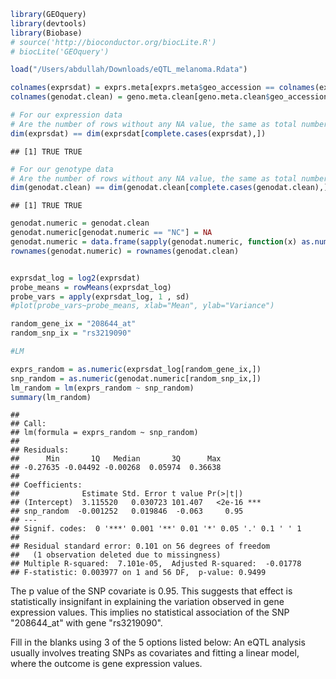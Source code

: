 
``` r
library(GEOquery)
library(devtools)
library(Biobase)
# source('http://bioconductor.org/biocLite.R')
# biocLite('GEOquery')
```

``` r
load("/Users/abdullah/Downloads/eQTL_melanoma.Rdata")

colnames(exprsdat) = exprs.meta[exprs.meta$geo_accession == colnames(exprsdat), c("cell_line")]
colnames(genodat.clean) = geno.meta.clean[geno.meta.clean$geo_accession == colnames(genodat.clean), c("cell_line")]

# For our expression data
# Are the number of rows without any NA value, the same as total number of rows?  
dim(exprsdat) == dim(exprsdat[complete.cases(exprsdat),])
```

    ## [1] TRUE TRUE

``` r
# For our genotype data
# Are the number of rows without any NA value, the same as total number of rows?  
dim(genodat.clean) == dim(genodat.clean[complete.cases(genodat.clean),])
```

    ## [1] TRUE TRUE

``` r
genodat.numeric = genodat.clean
genodat.numeric[genodat.numeric == "NC"] = NA
genodat.numeric = data.frame(sapply(genodat.numeric, function(x) as.numeric(x) - 1))
rownames(genodat.numeric) = rownames(genodat.clean)


exprsdat_log = log2(exprsdat)
probe_means = rowMeans(exprsdat_log)
probe_vars = apply(exprsdat_log, 1 , sd)
#plot(probe_vars~probe_means, xlab="Mean", ylab="Variance")
```

``` r
random_gene_ix = "208644_at"
random_snp_ix = "rs3219090"

#LM

exprs_random = as.numeric(exprsdat_log[random_gene_ix,])
snp_random = as.numeric(genodat.numeric[random_snp_ix,])
lm_random = lm(exprs_random ~ snp_random)
summary(lm_random)
```

    ## 
    ## Call:
    ## lm(formula = exprs_random ~ snp_random)
    ## 
    ## Residuals:
    ##      Min       1Q   Median       3Q      Max 
    ## -0.27635 -0.04492 -0.00268  0.05974  0.36638 
    ## 
    ## Coefficients:
    ##              Estimate Std. Error t value Pr(>|t|)    
    ## (Intercept)  3.115520   0.030723 101.407   <2e-16 ***
    ## snp_random  -0.001252   0.019846  -0.063     0.95    
    ## ---
    ## Signif. codes:  0 '***' 0.001 '**' 0.01 '*' 0.05 '.' 0.1 ' ' 1
    ## 
    ## Residual standard error: 0.101 on 56 degrees of freedom
    ##   (1 observation deleted due to missingness)
    ## Multiple R-squared:  7.101e-05,  Adjusted R-squared:  -0.01778 
    ## F-statistic: 0.003977 on 1 and 56 DF,  p-value: 0.9499

The p value of the SNP covariate is 0.95. This suggests that effect is statistically insignifant in explaining the variation observed in gene expression values. This implies no statistical association of the SNP "208644\_at" with gene "rs3219090".

Fill in the blanks using 3 of the 5 options listed below: An eQTL analysis usually involves treating SNPs as covariates and fitting a linear model, where the outcome is gene expression values.
